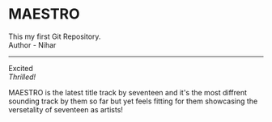 # MAESTRO
This my first Git Repository.
<br>
Author - Nihar
<hr>
Excited
<br>
<em>Thrilled!</em>
<p>MAESTRO is the latest title track by seventeen and it's the most diffrent sounding track by them so far but yet feels fitting for them showcasing the versetality of seventeen as artists!</p>

